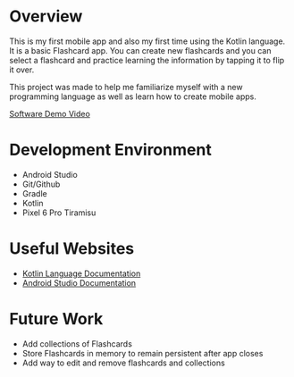 # Overview

This is my first mobile app and also my first time using the Kotlin language. It is a basic Flashcard app. You can create new flashcards and you can select a flashcard and practice learning the information by tapping it to flip it over.

This project was made to help me familiarize myself with a new programming language as well as learn how to create mobile apps.

[Software Demo Video](https://youtu.be/q53jFTviGfk)

# Development Environment

* Android Studio
* Git/Github
* Gradle
* Kotlin
* Pixel 6 Pro Tiramisu

# Useful Websites

* [Kotlin Language Documentation](https://kotlinlang.org/)
* [Android Studio Documentation](https://developer.android.com/studio?gad_source=1&gclid=Cj0KCQjwpvK4BhDUARIsADHt9sToZsdEcy2dtrGrt0UMf2_iYW2oLJveAOyy5y5h_VvcmefNDbOC3dYaAnbsEALw_wcB&gclsrc=aw.ds)

# Future Work

* Add collections of Flashcards
* Store Flashcards in memory to remain persistent after app closes
* Add way to edit and remove flashcards and collections